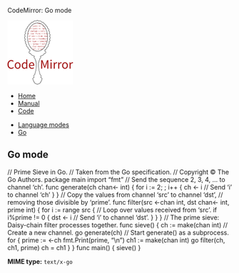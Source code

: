 CodeMirror: Go mode

[<img src="../../doc/logo.png" id="logo" />](http://codemirror.net)

-   [Home](../../index.html)
-   [Manual](../../doc/manual.html)
-   [Code](https://github.com/marijnh/codemirror)

<!-- -->

-   [Language modes](../index.html)
-   <a href="#" class="active">Go</a>

Go mode
-------

// Prime Sieve in Go. // Taken from the Go specification. // Copyright © The Go Authors. package main import “fmt” // Send the sequence 2, 3, 4, … to channel ‘ch’. func generate(ch chan&lt;- int) { for i := 2; ; i++ { ch &lt;- i // Send ‘i’ to channel ‘ch’ } } // Copy the values from channel ‘src’ to channel ‘dst’, // removing those divisible by ‘prime’. func filter(src &lt;-chan int, dst chan&lt;- int, prime int) { for i := range src { // Loop over values received from ‘src’. if i%prime != 0 { dst &lt;- i // Send ‘i’ to channel ‘dst’. } } } // The prime sieve: Daisy-chain filter processes together. func sieve() { ch := make(chan int) // Create a new channel. go generate(ch) // Start generate() as a subprocess. for { prime := &lt;-ch fmt.Print(prime, “\\n”) ch1 := make(chan int) go filter(ch, ch1, prime) ch = ch1 } } func main() { sieve() }

**MIME type:** `text/x-go`
